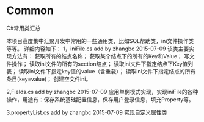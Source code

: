 # Common
C#常用类汇总

本项目高度集中汇聚开发中常用的一些通用类，比如SQL帮助类，ini文件操作类等等。
详细内容如下：
1，iniFile.cs  add by  zhangbc 2015-07-09
该类主要实现方法有：
获取所有的结点名称；
获取某个结点下的所有的Key和Value；
写文件操作；
读取ini文件的所有的section结点；
读取ini文件下指定结点下Key值列表；
读取ini文件下指定key值的value（含重载）；
读取ini文件下指定结点的所有条目(key=value)；
创建空文件ini。

2,Fields.cs add by zhangbc 2015-07-09
应用单例模式实现，实现iniFile的各种操作，用途有：保存系统基础配置信息，保存用户登录信息，填充Property等。

3,propertyList.cs add by zhangbc 2015-07-09
实现自定义属性类
